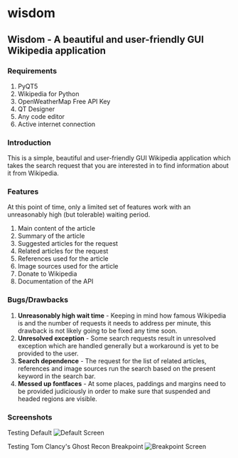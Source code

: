 # wisdom
## Wisdom - A beautiful and user-friendly GUI Wikipedia application

### Requirements
1. PyQT5
2. Wikipedia for Python
4. OpenWeatherMap Free API Key
5. QT Designer
6. Any code editor
7. Active internet connection

### Introduction
This is a simple, beautiful and user-friendly GUI Wikipedia application which takes the search request that you are interested in to find information about it from Wikipedia.

### Features
At this point of time, only a limited set of features work with an unreasonably high (but tolerable) waiting period.
1. Main content of the article
2. Summary of the article
3. Suggested articles for the request
4. Related articles for the request
5. References used for the article
6. Image sources used for the article
7. Donate to Wikipedia
8. Documentation of the API

### Bugs/Drawbacks
1. **Unreasonably high wait time** - Keeping in mind how famous Wikipedia is and the number of requests it needs to address per minute, this drawback is not likely going to be fixed any time soon.
2. **Unresolved exception** - Some search requests result in unresolved exception which are handled generally but a workaround is yet to be provided to the user.
3. **Search dependence** - The request for the list of related articles, references and image sources run the search based on the present keyword in the search bar.
4. **Messed up fontfaces** - At some places, paddings and margins need to be provided judiciously in order to make sure that suspended and headed regions are visible.

### Screenshots
Testing Default
![Default Screen](/screenshot/default.png)

Testing Tom Clancy's Ghost Recon Breakpoint
![Breakpoint Screen](/screenshot/breakpoint.png)
